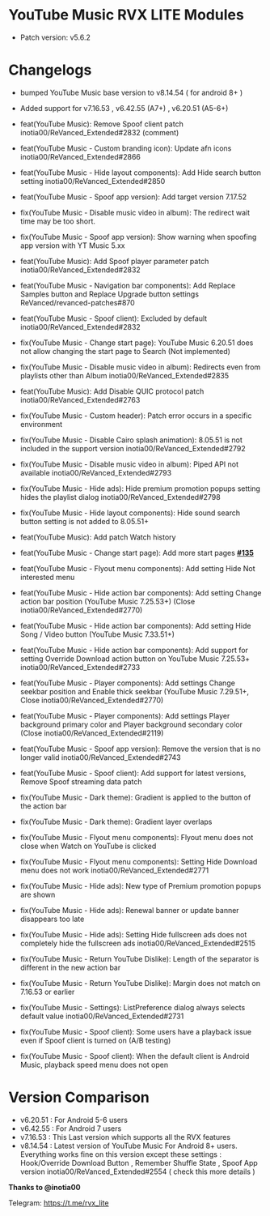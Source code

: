 # YouTube Music RVX LITE Modules

- Patch version: v5.6.2

# Changelogs 

- bumped YouTube Music base version to v8.14.54 ( for android 8+ )
- Added support for v7.16.53 , v6.42.55 (A7+) , v6.20.51 (A5-6+)

- feat(YouTube Music): Remove Spoof client patch inotia00/ReVanced_Extended#2832 (comment)

- feat(YouTube Music - Custom branding icon): Update afn icons inotia00/ReVanced_Extended#2866

- feat(YouTube Music - Hide layout components): Add Hide search button setting inotia00/ReVanced_Extended#2850
- feat(YouTube Music - Spoof app version): Add target version 7.17.52
- fix(YouTube Music - Disable music video in album): The redirect wait time may be too short.
- fix(YouTube Music - Spoof app version): Show warning when spoofing app version with YT Music 5.xx

- feat(YouTube Music): Add Spoof player parameter patch inotia00/ReVanced_Extended#2832

- feat(YouTube Music - Navigation bar components): Add Replace Samples button and Replace Upgrade button settings ReVanced/revanced-patches#870
- feat(YouTube Music - Spoof client): Excluded by default inotia00/ReVanced_Extended#2832

- fix(YouTube Music - Change start page): YouTube Music 6.20.51 does not allow changing the start page to Search (Not implemented)
- fix(YouTube Music - Disable music video in album): Redirects even from playlists other than Album inotia00/ReVanced_Extended#2835

- feat(YouTube Music): Add Disable QUIC protocol patch inotia00/ReVanced_Extended#2763
- fix(YouTube Music - Custom header): Patch error occurs in a specific environment

- fix(YouTube Music - Disable Cairo splash animation): 8.05.51 is not included in the support version inotia00/ReVanced_Extended#2792
- fix(YouTube Music - Disable music video in album): Piped API not available inotia00/ReVanced_Extended#2793

- fix(YouTube Music - Hide ads): Hide premium promotion popups setting hides the playlist dialog inotia00/ReVanced_Extended#2798
- fix(YouTube Music - Hide layout components): Hide sound search button setting is not added to 8.05.51+

- feat(YouTube Music): Add patch Watch history
- feat(YouTube Music - Change start page): Add more start pages **[#135](https://github.com/inotia00/revanced-patches/pull/135)**
- feat(YouTube Music - Flyout menu components): Add setting Hide Not interested menu
- feat(YouTube Music - Hide action bar components): Add setting Change action bar position (YouTube Music 7.25.53+) (Close inotia00/ReVanced_Extended#2770)

- feat(YouTube Music - Hide action bar components): Add setting Hide Song / Video button (YouTube Music 7.33.51+)

- feat(YouTube Music - Hide action bar components): Add support for setting Override Download action button on YouTube Music 7.25.53+ inotia00/ReVanced_Extended#2733

- feat(YouTube Music - Player components): Add settings Change seekbar position and Enable thick seekbar (YouTube Music 7.29.51+, Close inotia00/ReVanced_Extended#2770)

- feat(YouTube Music - Player components): Add settings Player background primary color and Player background secondary color (Close inotia00/ReVanced_Extended#2119)

- feat(YouTube Music - Spoof app version): Remove the version that is no longer valid inotia00/ReVanced_Extended#2743

- feat(YouTube Music - Spoof client): Add support for latest versions, Remove Spoof streaming data patch
- fix(YouTube Music - Dark theme): Gradient is applied to the button of the action bar
- fix(YouTube Music - Dark theme): Gradient layer overlaps
- fix(YouTube Music - Flyout menu components): Flyout menu does not close when Watch on YouTube is clicked
- fix(YouTube Music - Flyout menu components): Setting Hide Download menu does not work inotia00/ReVanced_Extended#2771
- fix(YouTube Music - Hide ads): New type of Premium promotion popups are shown
- fix(YouTube Music - Hide ads): Renewal banner or update banner disappears too late

- fix(YouTube Music - Hide ads): Setting Hide fullscreen ads does not completely hide the fullscreen ads inotia00/ReVanced_Extended#2515

- fix(YouTube Music - Return YouTube Dislike): Length of the separator is different in the new action bar
- fix(YouTube Music - Return YouTube Dislike): Margin does not match on 7.16.53 or earlier
- fix(YouTube Music - Settings): ListPreference dialog always selects default value inotia00/ReVanced_Extended#2731
- fix(YouTube Music - Spoof client): Some users have a playback issue even if Spoof client is turned on (A/B testing)
- fix(YouTube Music - Spoof client): When the default client is Android Music, playback speed menu does not open


# Version Comparison 

- v6.20.51 : For Android 5-6 users
- v6.42.55 : For Android 7 users 
- v7.16.53 : This Last version which supports all the RVX features
- v8.14.54 : Latest version of YouTube Music For Android 8+ users. Everything works fine on this version except these settings : Hook/Override Download Button , Remember Shuffle State , Spoof App version inotia00/ReVanced_Extended#2554 ( check this more details )

**Thanks to @inotia00**

Telegram: https://t.me/rvx_lite
